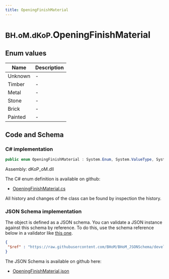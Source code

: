 ```yaml
---
title: OpeningFinishMaterial
---
```


# <small>BH.oM.dKoP.</small>**OpeningFinishMaterial**



## Enum values

| Name            | Description                                                    |
|-----------------|----------------------------------------------------------------|
| Unknown |  -  |
| Timber |  -  |
| Metal |  -  |
| Stone |  -  |
| Brick |  -  |
| Painted |  -  |


## Code and Schema

### C# implementation

``` C# title="C#"
public enum OpeningFinishMaterial : System.Enum, System.ValueType, System.IComparable, System.ISpanFormattable, System.IFormattable, System.IConvertible
```

Assembly: dKoP_oM.dll

The C# enum definition is available on github:

- [OpeningFinishMaterial.cs](https://github.com/BHoM/dKoP_Toolkit/blob/develop/dKoP_oM/Geometry\Enums\OpeningFinishMaterial.cs)

All history and changes of the class can be found by inspection the history.
### JSON Schema implementation

The object is defined as a JSON schema. You can validate a JSON instance against this schema by reference. To do this, use the schema reference below in a validator like [this one](https://www.jsonschemavalidator.net/).

``` json title="JSON Schema"
{
 "$ref" : "https://raw.githubusercontent.com/BHoM/BHoM_JSONSchema/develop/dKoP_oM/OpeningFinishMaterial.json"
}
```

The JSON Schema is available on github here:

- [OpeningFinishMaterial.json](https://github.com/BHoM/BHoM_JSONSchema/blob/develop/dKoP_oM/OpeningFinishMaterial.json)
